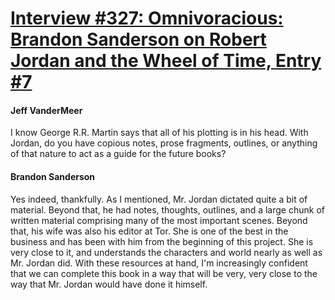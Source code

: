 # [Interview #327: Omnivoracious: Brandon Sanderson on Robert Jordan and the Wheel of Time, Entry #7](https://www.theoryland.com/intvmain.php?i=327#7)

#### Jeff VanderMeer

I know George R.R. Martin says that all of his plotting is in his head. With Jordan, do you have copious notes, prose fragments, outlines, or anything of that nature to act as a guide for the future books?

#### Brandon Sanderson

Yes indeed, thankfully. As I mentioned, Mr. Jordan dictated quite a bit of material. Beyond that, he had notes, thoughts, outlines, and a large chunk of written material comprising many of the most important scenes. Beyond that, his wife was also his editor at Tor. She is one of the best in the business and has been with him from the beginning of this project. She is very close to it, and understands the characters and world nearly as well as Mr. Jordan did. With these resources at hand, I'm increasingly confident that we can complete this book in a way that will be very, very close to the way that Mr. Jordan would have done it himself.

